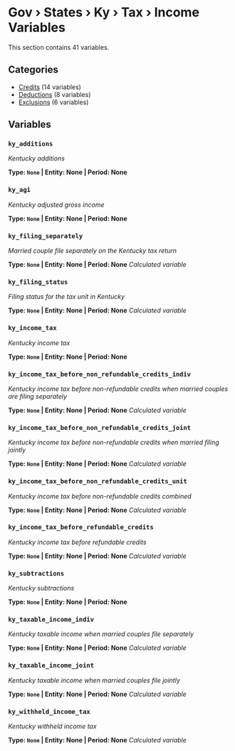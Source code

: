 # Gov › States › Ky › Tax › Income Variables

This section contains 41 variables.

## Categories

- [Credits](credits/index.md) (14 variables)
- [Deductions](deductions/index.md) (8 variables)
- [Exclusions](exclusions/index.md) (6 variables)

## Variables

### `ky_additions`
*Kentucky additions*

**Type: `None` | Entity: None | Period: None**

### `ky_agi`
*Kentucky adjusted gross income*

**Type: `None` | Entity: None | Period: None**

### `ky_filing_separately`
*Married couple file separately on the Kentucky tax return*

**Type: `None` | Entity: None | Period: None**
*Calculated variable*

### `ky_filing_status`
*Filing status for the tax unit in Kentucky*

**Type: `None` | Entity: None | Period: None**
*Calculated variable*

### `ky_income_tax`
*Kentucky income tax*

**Type: `None` | Entity: None | Period: None**

### `ky_income_tax_before_non_refundable_credits_indiv`
*Kentucky income tax before non-refundable credits when married couples are filing separately*

**Type: `None` | Entity: None | Period: None**
*Calculated variable*

### `ky_income_tax_before_non_refundable_credits_joint`
*Kentucky income tax before non-refundable credits when married filing jointly*

**Type: `None` | Entity: None | Period: None**
*Calculated variable*

### `ky_income_tax_before_non_refundable_credits_unit`
*Kentucky income tax before non-refundable credits combined*

**Type: `None` | Entity: None | Period: None**
*Calculated variable*

### `ky_income_tax_before_refundable_credits`
*Kentucky income tax before refundable credits*

**Type: `None` | Entity: None | Period: None**
*Calculated variable*

### `ky_subtractions`
*Kentucky subtractions*

**Type: `None` | Entity: None | Period: None**

### `ky_taxable_income_indiv`
*Kentucky taxable income when married couples file separately*

**Type: `None` | Entity: None | Period: None**
*Calculated variable*

### `ky_taxable_income_joint`
*Kentucky taxable income when married couples file jointly*

**Type: `None` | Entity: None | Period: None**
*Calculated variable*

### `ky_withheld_income_tax`
*Kentucky withheld income tax*

**Type: `None` | Entity: None | Period: None**
*Calculated variable*
